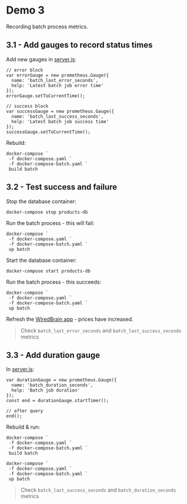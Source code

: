 # Demo 3

Recording batch process metrics.

## 3.1 - Add gauges to record status times

Add new gauges in [server.js](batch/src/server.js):

``` 
// error block
var errorGauge = new prometheus.Gauge({
  name: 'batch_last_error_seconds', 
  help: 'Latest batch job error time'
});
errorGauge.setToCurrentTime();

// success block
var successGauge = new prometheus.Gauge({
  name: 'batch_last_success_seconds', 
  help: 'Latest batch job success time'
});
successGauge.setToCurrentTime();
```

Rebuild:

```
docker-compose `
 -f docker-compose.yaml `
 -f docker-compose-batch.yaml `
 build batch
```

## 3.2 - Test success and failure

Stop the database container:

```
docker-compose stop products-db
```

Run the batch process - this will fail:

```
docker-compose `
 -f docker-compose.yaml `
 -f docker-compose-batch.yaml `
 up batch
```

Start the database container:

```
docker-compose start products-db
```

Run the batch process - this succeeds:

```
docker-compose `
 -f docker-compose.yaml `
 -f docker-compose-batch.yaml `
 up batch
```

Refresh the [WiredBrain app](http://localhost:8080/) - prices have increased.

> Check `batch_last_error_seconds` and `batch_last_success_seconds` metrics

## 3.3 - Add duration gauge

In [server.js](batch/src/server.js):

```
var durationGauge = new prometheus.Gauge({
  name: 'batch_duration_seconds', 
  help: 'Batch job duration'
});
const end = durationGauge.startTimer();

// after query
end();
```

Rebuild & run:

```
docker-compose `
 -f docker-compose.yaml `
 -f docker-compose-batch.yaml `
 build batch
 
docker-compose `
 -f docker-compose.yaml `
 -f docker-compose-batch.yaml `
 up batch
```

> Check `batch_last_success_seconds` and `batch_duration_seconds` metrics